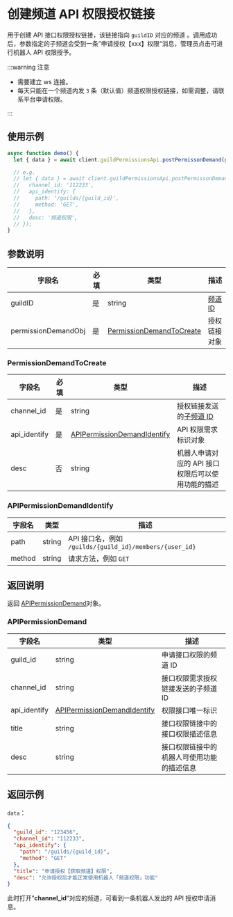 # 创建频道 API 权限授权链接 <Badge text="v2.8.0" />

用于创建 API 接口权限授权链接，该链接指向 `guildID` 对应的频道 。调用成功后，参数指定的子频道会受到一条”申请授权【xxx】权限“消息，管理员点击可进行机器人 API 权限授予。

:::warning 注意

- 需要建立 ws 连接。
- 每天只能在一个频道内发 `3` 条（默认值）频道权限授权链接，如需调整，请联系平台申请权限。

:::

## 使用示例

```javascript
async function demo() {
  let { data } = await client.guildPermissionsApi.postPermissonDemand(guildID, permissionDemandObj);

  // e.g.
  // let { data } = await client.guildPermissionsApi.postPermissonDemand('123456', {
  //   channel_id: '112233',
  //   api_identify: {
  //     path: '/guilds/{guild_id}',
  //     method: 'GET',
  //   },
  //   desc: '频道权限',
  // });
}
```

## 参数说明

| 字段名              | 必填 | 类型                                                  | 描述                         |
| ------------------- | ---- | ----------------------------------------------------- | ---------------------------- |
| guildID             | 是   | string                                                | [频道 ID](../model/guild.md) |
| permissionDemandObj | 是   | [PermissionDemandToCreate](#permissiondemandtocreate) | 授权链接对象                 |

### PermissionDemandToCreate

| 字段名       | 必填 | 类型                                                        | 描述                                              |
| ------------ | ---- | ----------------------------------------------------------- | ------------------------------------------------- |
| channel_id   | 是   | string                                                      | 授权链接发送的[子频道 ID](../model/channel.md)    |
| api_identify | 是   | [APIPermissionDemandIdentify](#apipermissiondemandidentify) | API 权限需求标识对象                              |
| desc         | 否   | string                                                      | 机器人申请对应的 API 接口权限后可以使用功能的描述 |

### APIPermissionDemandIdentify

| 字段名 | 类型   | 描述                                                    |
| ------ | ------ | ------------------------------------------------------- |
| path   | string | API 接口名，例如 `/guilds/{guild_id}/members/{user_id}` |
| method | string | 请求方法，例如 `GET`                                    |

## 返回说明

返回 [APIPermissionDemand](#apipermissiondemand)对象。

### APIPermissionDemand

| 字段名       | 类型                                                        | 描述                                       |
| ------------ | ----------------------------------------------------------- | ------------------------------------------ |
| guild_id     | string                                                      | 申请接口权限的频道 ID                      |
| channel_id   | string                                                      | 接口权限需求授权链接发送的子频道 ID        |
| api_identify | [APIPermissionDemandIdentify](#apipermissiondemandidentify) | 权限接口唯一标识                           |
| title        | string                                                      | 接口权限链接中的接口权限描述信息           |
| desc         | string                                                      | 接口权限链接中的机器人可使用功能的描述信息 |

## 返回示例

`data`：

```json
{
  "guild_id": "123456",
  "channel_id": "112233",
  "api_identify": {
    "path": "/guilds/{guild_id}",
    "method": "GET"
  },
  "title": "申请授权【获取频道】权限",
  "desc": "允许授权后才能正常使用机器人「频道权限」功能"
}
```

此时打开”**channel_id**“对应的频道，可看到一条机器人发出的 API 授权申请消息。
